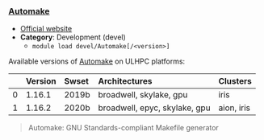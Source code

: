 ### [Automake](https://www.gnu.org/software/automake/automake.html)

* [Official website](https://www.gnu.org/software/automake/automake.html)
* __Category__: Development (devel)
    -  `module load devel/Automake[/<version>]`

Available versions of [Automake](https://www.gnu.org/software/automake/automake.html) on ULHPC platforms:

|    | Version   | Swset   | Architectures                 | Clusters   |
|---:|:----------|:--------|:------------------------------|:-----------|
|  0 | 1.16.1    | 2019b   | broadwell, skylake, gpu       | iris       |
|  1 | 1.16.2    | 2020b   | broadwell, epyc, skylake, gpu | aion, iris |

> Automake: GNU Standards-compliant Makefile generator
